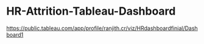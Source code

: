 # HR-Attrition-Tableau-Dashboard
https://public.tableau.com/app/profile/ranjith.cr/viz/HRdashboardfinial/Dashboard1
